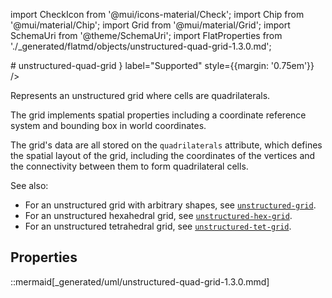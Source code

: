 import CheckIcon from '@mui/icons-material/Check';
import Chip from '@mui/material/Chip';
import Grid from '@mui/material/Grid';
import SchemaUri from '@theme/SchemaUri';
import FlatProperties from './_generated/flatmd/objects/unstructured-quad-grid-1.3.0.md';

<Grid container>
# unstructured-quad-grid
<Chip color="info" icon={<CheckIcon />} label="Supported" style={{margin: '0.75em'}} />
</Grid>
<SchemaUri uri="schema/objects/unstructured-quad-grid/1.3.0/unstructured-quad-grid.schema.json" />

Represents an unstructured grid where cells are quadrilaterals.

The grid implements spatial properties including a coordinate reference system and bounding box in world coordinates.

The grid's data are all stored on the `quadrilaterals` attribute, which defines the spatial layout of the grid, including the coordinates of the vertices and the connectivity between them to form quadrilateral cells.

See also:

- For an unstructured grid with arbitrary shapes, see [`unstructured-grid`](unstructured-grid.md).
- For an unstructured hexahedral grid, see [`unstructured-hex-grid`](unstructured-hex-grid.md).
- For an unstructured tetrahedral grid, see [`unstructured-tet-grid`](unstructured-tet-grid.md).

## Properties

<FlatProperties />

::mermaid[_generated/uml/unstructured-quad-grid-1.3.0.mmd]
